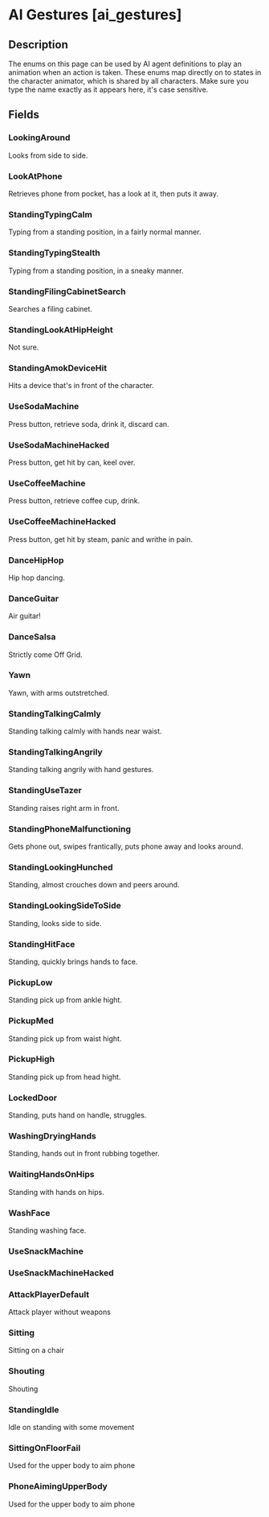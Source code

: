 AI Gestures [ai_gestures]
===========

Description
-----------

The enums on this page can be used by AI agent definitions to play an
animation when an action is taken. These enums map directly on to states
in the character animator, which is shared by all characters. Make sure
you type the name exactly as it appears here, it's case sensitive.

Fields
------

### LookingAround

Looks from side to side.

### LookAtPhone

Retrieves phone from pocket, has a look at it, then puts it away.

### StandingTypingCalm

Typing from a standing position, in a fairly normal manner.

### StandingTypingStealth

Typing from a standing position, in a sneaky manner.

### StandingFilingCabinetSearch

Searches a filing cabinet.

### StandingLookAtHipHeight

Not sure.

### StandingAmokDeviceHit

Hits a device that's in front of the character.

### UseSodaMachine

Press button, retrieve soda, drink it, discard can.

### UseSodaMachineHacked

Press button, get hit by can, keel over.

### UseCoffeeMachine

Press button, retrieve coffee cup, drink.

### UseCoffeeMachineHacked

Press button, get hit by steam, panic and writhe in pain.

### DanceHipHop

Hip hop dancing.

### DanceGuitar

Air guitar!

### DanceSalsa

Strictly come Off Grid.

### Yawn

Yawn, with arms outstretched.

### StandingTalkingCalmly

Standing talking calmly with hands near waist.

### StandingTalkingAngrily

Standing talking angrily with hand gestures.

### StandingUseTazer

Standing raises right arm in front.

### StandingPhoneMalfunctioning

Gets phone out, swipes frantically, puts phone away and looks around.

### StandingLookingHunched

Standing, almost crouches down and peers around.

### StandingLookingSideToSide

Standing, looks side to side.

### StandingHitFace

Standing, quickly brings hands to face.

### PickupLow

Standing pick up from ankle hight.

### PickupMed

Standing pick up from waist hight.

### PickupHigh

Standing pick up from head hight.

### LockedDoor

Standing, puts hand on handle, struggles.

### WashingDryingHands

Standing, hands out in front rubbing together.

### WaitingHandsOnHips

Standing with hands on hips.

### WashFace

Standing washing face.

### UseSnackMachine

### UseSnackMachineHacked

### AttackPlayerDefault

Attack player without weapons

### Sitting

Sitting on a chair

### Shouting

Shouting

### StandingIdle

Idle on standing with some movement

### SittingOnFloorFail

Used for the upper body to aim phone

### PhoneAimingUpperBody

Used for the upper body to aim phone
